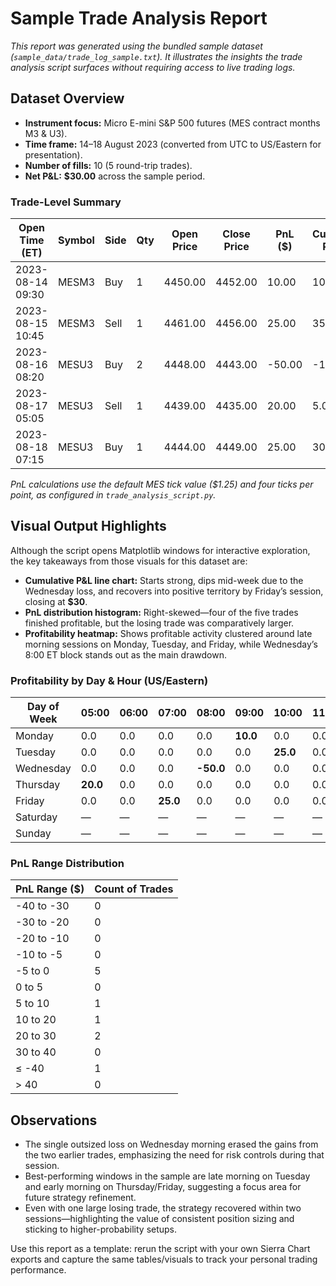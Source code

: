 # Sample Trade Analysis Report

_This report was generated using the bundled sample dataset (`sample_data/trade_log_sample.txt`). It illustrates the insights the trade analysis script surfaces without requiring access to live trading logs._

## Dataset Overview
- **Instrument focus:** Micro E-mini S&P 500 futures (MES contract months M3 & U3).
- **Time frame:** 14–18 August 2023 (converted from UTC to US/Eastern for presentation).
- **Number of fills:** 10 (5 round-trip trades).
- **Net P&L:** **$30.00** across the sample period.

### Trade-Level Summary
| Open Time (ET) | Symbol | Side | Qty | Open Price | Close Price | PnL ($) | Cumulative PnL ($) |
| --- | --- | --- | --- | --- | --- | --- | --- |
| 2023-08-14 09:30 | MESM3 | Buy | 1 | 4450.00 | 4452.00 | 10.00 | 10.00 |
| 2023-08-15 10:45 | MESM3 | Sell | 1 | 4461.00 | 4456.00 | 25.00 | 35.00 |
| 2023-08-16 08:20 | MESU3 | Buy | 2 | 4448.00 | 4443.00 | -50.00 | -15.00 |
| 2023-08-17 05:05 | MESU3 | Sell | 1 | 4439.00 | 4435.00 | 20.00 | 5.00 |
| 2023-08-18 07:15 | MESU3 | Buy | 1 | 4444.00 | 4449.00 | 25.00 | 30.00 |

*PnL calculations use the default MES tick value ($1.25) and four ticks per point, as configured in `trade_analysis_script.py`.*

## Visual Output Highlights
Although the script opens Matplotlib windows for interactive exploration, the key takeaways from those visuals for this dataset are:
- **Cumulative P&L line chart:** Starts strong, dips mid-week due to the Wednesday loss, and recovers into positive territory by Friday’s session, closing at **$30**.
- **PnL distribution histogram:** Right-skewed—four of the five trades finished profitable, but the losing trade was comparatively larger.
- **Profitability heatmap:** Shows profitable activity clustered around late morning sessions on Monday, Tuesday, and Friday, while Wednesday’s 8:00 ET block stands out as the main drawdown.

### Profitability by Day & Hour (US/Eastern)
| Day of Week | 05:00 | 06:00 | 07:00 | 08:00 | 09:00 | 10:00 | 11:00 | 12:00 |
| --- | --- | --- | --- | --- | --- | --- | --- | --- |
| Monday | 0.0 | 0.0 | 0.0 | 0.0 | **10.0** | 0.0 | 0.0 | 0.0 |
| Tuesday | 0.0 | 0.0 | 0.0 | 0.0 | 0.0 | **25.0** | 0.0 | 0.0 |
| Wednesday | 0.0 | 0.0 | 0.0 | **-50.0** | 0.0 | 0.0 | 0.0 | 0.0 |
| Thursday | **20.0** | 0.0 | 0.0 | 0.0 | 0.0 | 0.0 | 0.0 | 0.0 |
| Friday | 0.0 | 0.0 | **25.0** | 0.0 | 0.0 | 0.0 | 0.0 | 0.0 |
| Saturday | — | — | — | — | — | — | — | — |
| Sunday | — | — | — | — | — | — | — | — |

### PnL Range Distribution
| PnL Range ($) | Count of Trades |
| --- | --- |
| -40 to -30 | 0 |
| -30 to -20 | 0 |
| -20 to -10 | 0 |
| -10 to -5 | 0 |
| -5 to 0 | 5 |
| 0 to 5 | 0 |
| 5 to 10 | 1 |
| 10 to 20 | 1 |
| 20 to 30 | 2 |
| 30 to 40 | 0 |
| ≤ -40 | 1 |
| > 40 | 0 |

## Observations
- The single outsized loss on Wednesday morning erased the gains from the two earlier trades, emphasizing the need for risk controls during that session.
- Best-performing windows in the sample are late morning on Tuesday and early morning on Thursday/Friday, suggesting a focus area for future strategy refinement.
- Even with one large losing trade, the strategy recovered within two sessions—highlighting the value of consistent position sizing and sticking to higher-probability setups.

Use this report as a template: rerun the script with your own Sierra Chart exports and capture the same tables/visuals to track your personal trading performance.
